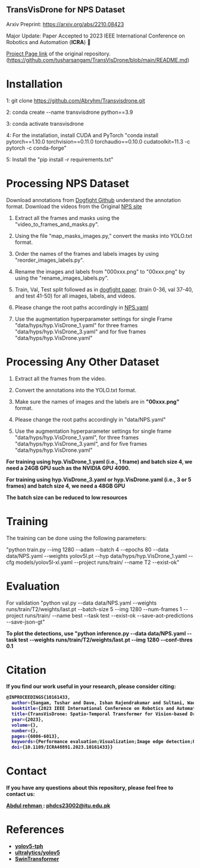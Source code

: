 ## TransVisDrone for NPS Dataset
Arxiv Preprint: https://arxiv.org/abs/2210.08423

Major Update: Paper Accepted to 2023 IEEE International Conference on Robotics and Automation (**ICRA**) 🎉 

[Project Page link](https://tusharsangam.github.io/TransVisDrone-project-page/) of the original repository. (https://github.com/tusharsangam/TransVisDrone/blob/main/README.md)

# Installation

1: git clone https://github.com/Abryhm/Transvisdrone.git

2: conda create --name transvisdrone python==3.9

3: conda activate transvisdrone

4: For the installation, install CUDA and PyTorch "conda install pytorch==1.10.0 torchvision==0.11.0 torchaudio==0.10.0 cudatoolkit=11.3 -c pytorch -c conda-forge"

5: Install the "pip install -r requirements.txt"


# Processing NPS Dataset
Download annotations from [Dogfight Github](https://github.com/mwaseema/Drone-Detection?tab=readme-ov-file#annotations) understand the annotation format.
Download the videos from the Original [NPS site](https://engineering.purdue.edu/~bouman/UAV_Dataset/)

1. Extract all the frames and masks using the "video_to_frames_and_masks.py".

2. Using the file "map_masks_images.py," convert the masks into YOLO.txt  format. 

3. Order the names of the frames and labels images by using "reorder_images_labels.py".

4. Rename the images and labels from "000xxx.png" to "00xxx.png" by using the "rename_images_labels.py".

5. Train, Val, Test split followed as in  [dogfight paper](https://arxiv.org/pdf/2103.17242.pdf). (train 0-36, val 37-40, and test 41-50) for all images, labels, and videos. 

6.  Please change the root paths accordingly in [NPS.yaml](./data/NPS.yaml)

7. Use the augmentation hyperparameter settings for single Frame "data/hyps/hyp.VisDrone_1.yaml" for three frames "data/hyps/hyp.VisDrone_3.yaml" and for five frames "data/hyps/hyp.VisDrone.yaml" 


# Processing Any Other Dataset

1. Extract all the frames from the video.

2. Convert the annotations into the YOLO.txt format.

3. Make sure the names of images and the labels  are in <strong> "00xxx.png" </strong>  format.

4.  Please change the root paths accordingly in "data/NPS.yaml"

5. Use the augmentation hyperparameter settings for single frame "data/hyps/hyp.VisDrone_1.yaml", for three frames "data/hyps/hyp.VisDrone_3.yaml", and for five frames "data/hyps/hyp.VisDrone.yaml" 


<strong> For training using hyp.VisDrone_1.yaml (i.e., 1 frame) and batch size 4, we need a 24GB GPU such as the NVIDIA GPU 4090. </strong> 

<strong> For training using hyp.VisDrone_3.yaml or hyp.VisDrone.yaml (i.e., 3 or 5 frames) and batch size 4, we need a 48GB GPU </strong> 

<strong> The batch size can be reduced to low resources </strong>



# Training

The training can be done using the following parameters:

"python train.py --img 1280 --adam --batch 4 --epochs 80 --data data/NPS.yaml --weights yolov5l.pt --hyp data/hyps/hyp.VisDrone_1.yaml --cfg models/yolov5l-xl.yaml --project runs/train/ --name T2 --exist-ok"


# Evaluation
For validation "python val.py --data data/NPS.yaml --weights runs/train/T2/weights/last.pt --batch-size 5 --img 1280 --num-frames 1 --project runs/train/ --name best --task test --exist-ok --save-aot-predictions --save-json-gt" 

<strong> To plot the detections, use  "python inference.py --data data/NPS.yaml --task test --weights runs/train/T2/weights/last.pt --img 1280 --conf-thres 0.1 <strong>  

# Citation
If you find our work useful in your research, please consider citing:
``` bash
@INPROCEEDINGS{10161433,
  author={Sangam, Tushar and Dave, Ishan Rajendrakumar and Sultani, Waqas and Shah, Mubarak},
  booktitle={2023 IEEE International Conference on Robotics and Automation (ICRA)}, 
  title={TransVisDrone: Spatio-Temporal Transformer for Vision-based Drone-to-Drone Detection in Aerial Videos}, 
  year={2023},
  volume={},
  number={},
  pages={6006-6013},
  keywords={Performance evaluation;Visualization;Image edge detection;Robot vision systems;Transformers;Throughput;Real-time systems},
  doi={10.1109/ICRA48891.2023.10161433}}
```

# Contact
If you have any questions about this repository, please feel free to contact us:

[Abdul rehman ](https://www.linkedin.com/in/abdul-rehman-079348122/): [phdcs23002@itu.edu.pk](mailto:phdcs23002@itu.edu.pk)


# References
* [yolov5-tph](https://github.com/cv516Buaa/tph-yolov5)
* [ultralytics/yolov5](https://github.com/ultralytics/yolov5)
* [SwinTransformer](https://github.com/microsoft/Swin-Transformer)
